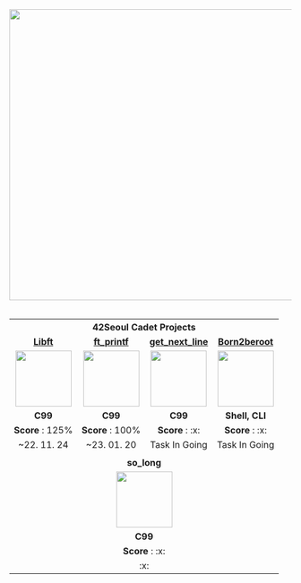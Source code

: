 <div align="center">
<img src="https://user-images.githubusercontent.com/112257466/213668960-baf44505-b637-42f1-bbda-89450265a134.png" width="520px">
</div>

<br/>


<table align="center">

<th align="center" colspan=4>42Seoul Cadet Projects</th>

<!-- libft -->
<tr>
<td align="center"><a href="https://github.com/h-beeen/42cursus/tree/master/libft"><b>Libft</b></td>
<td align="center"><a href="https://github.com/h-beeen/42cursus/tree/master/ft_printf"><b>ft_printf</b></td>
<td align="center"><a href="https://github.com/h-beeen/42cursus/tree/master/get_next_line"><b>get_next_line</b></td>
<td align="center"><a href="https://github.com/h-beeen/42cursus/tree/master/Born2beroot"><b>Born2beroot</b></td>
</tr>


<tr>
<td align ="center"><a href="https://github.com/h-beeen/42cursus/tree/master/libft"><img src="https://user-images.githubusercontent.com/112257466/213332349-fbcc97f6-2e2d-472c-8ef9-a015662a2fdb.png" width="100px"></a></td>
<td align="center"><a href="https://github.com/h-beeen/42cursus/tree/master/ft_printf"><img src="https://user-images.githubusercontent.com/112257466/213344355-43c9c104-b71f-4e25-96ab-51bb15efcb74.png" width="100px"></a></td>
<td align="center"><a href="https://github.com/h-beeen/42cursus/tree/master/get_next_line"><img src="https://user-images.githubusercontent.com/112257466/213332345-c1755de6-ee52-4b60-b8aa-2c4c1bece0f4.png" width="100px"></a></td>
<td align="center"><a href="https://github.com/h-beeen/42cursus/tree/master/Born2beroot"><img src="https://user-images.githubusercontent.com/112257466/213655986-3d4c668b-c3f2-4191-b8dd-4b20794a1e69.png" width="100px"></a></td>

</tr>
<tr>
<td align="center"><b>C99</b></td>
<td align="center"><b>C99</b></td>
<td align="center"><b>C99</b></td>
<td align="center"><b>Shell, CLI</b></td>
</tr>
<tr>
<td align="center"><b>Score</b> : 125%</td>
<td align="center"><b>Score</b> : 100%</td>
<td align="center"><b>Score</b> : :x:</td>
<td align="center"><b>Score</b> : :x:</td>
</tr>
<td align="center">~22. 11. 24</td>
<td align="center">~23. 01. 20</td>
<td align="center">Task In Going</td>
<td align="center">Task In Going</td>
<tr/>

</tr>
<td colspan=4></td>
<tr/>



<tr>
<td align="center" colspan=4><b>so_long</b></td>

</tr>


<tr>
<td align ="center" colspan=4><a href="https://github.com/h-beeen/42cursus/tree/master/so_long"><img src="https://user-images.githubusercontent.com/112257466/213670100-d03d61dc-9005-490f-a15e-8be0520c3b90.png" width="100px"></a></td>


</tr>
<tr>
<td align="center" colspan=4><b>C99</b></td>
</tr>
<tr>
<td align="center" colspan=4><b>Score</b> : :x:</td>
</tr>
<td align="center"  colspan=4>:x:</td>
<tr/>

</table>